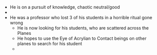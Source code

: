 - He is on a pursuit of knowledge, chaotic neutral/good
- 
- He was a professor who lost 3 of his students in a horrible ritual gone wrong
	- He is now looking for his students, who are scattered across the Planes
	- He hopes to use the Eye of Acrylian to Contact beings on other planes to search for his student
	- 
